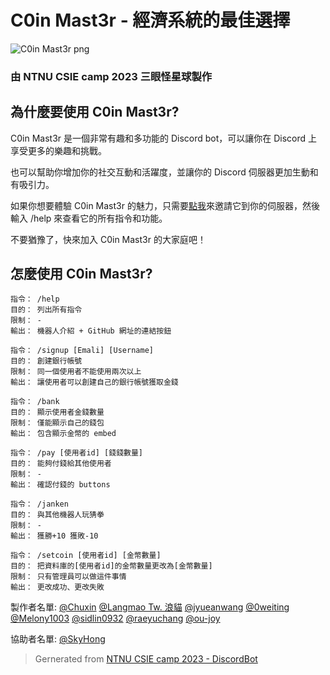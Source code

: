 # C0in Mast3r - 經濟系統的最佳選擇

![C0in Mast3r png](https://cdn.discordapp.com/avatars/1125659578114256916/50312c2da07db3ef5d9b756b524d37fc.png?size=2048&quality=lossless)

### 由 NTNU CSIE camp 2023 三眼怪星球製作

## 為什麼要使用 C0in Mast3r?

C0in Mast3r 是一個非常有趣和多功能的 Discord bot，可以讓你在 Discord 上享受更多的樂趣和挑戰。

也可以幫助你增加你的社交互動和活躍度，並讓你的 Discord 伺服器更加生動和有吸引力。

如果你想要體驗 C0in Mast3r 的魅力，只需要[點我](https://discord.com/api/oauth2/authorize?client_id=1125659578114256916&permissions=8&scope=bot)來邀請它到你的伺服器，然後輸入 /help 來查看它的所有指令和功能。

不要猶豫了，快來加入 C0in Mast3r 的大家庭吧！

## 怎麼使用 C0in Mast3r?

```
指令： /help
目的： 列出所有指令
限制： -
輸出： 機器人介紹 + GitHub 網址的連結按鈕
```

```
指令： /signup [Emali] [Username]
目的： 創建銀行帳號
限制： 同一個使用者不能使用兩次以上
輸出： 讓使用者可以創建自己的銀行帳號獲取金錢
```

```
指令： /bank
目的： 顯示使用者金錢數量
限制： 僅能顯示自己的錢包
輸出： 包含顯示金幣的 embed
```

```
指令： /pay [使用者id] [錢錢數量]
目的： 能夠付錢給其他使用者
限制： -
輸出： 確認付錢的 buttons
```

```
指令： /janken
目的： 與其他機器人玩猜拳
限制： -
輸出： 獲勝+10 獲敗-10
```

```
指令： /setcoin [使用者id] [金幣數量]
目的： 把資料庫的[使用者id]的金幣數量更改為[金幣數量]
限制： 只有管理員可以做這件事情
輸出： 更改成功、更改失敗
```

製作者名單:
[@Chuxin](https://github.com/chuxin3310)
[@Langmao Tw. 浪貓](https://github.com/langmaola)
[@jyueanwang](https://github.com/jyueanwang)
[@0weiting](https://github.com/0weiting)
[@Melony1003](https://github.com/Melony1003)
[@sidlin0932](https://github.com/sidlin0932)
[@raeyuchang](https://github.com/raeyuchang)
[@ou-joy](https://github.com/ou-joy)

協助者名單:
[@SkyHong](https://github.com/skyhong2002)

> Gernerated from [NTNU CSIE camp 2023 - DiscordBot](https://github.com/CSIE-Camp/discord-bot-template)
